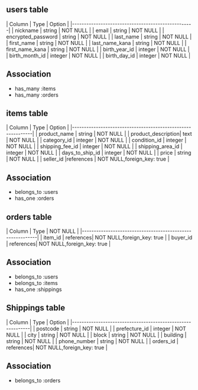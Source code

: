 ## users table

|     Column         |  Type   |      Option        |
|---------------------------------------------------|
| nickname           | string  | NOT NULL           |
| email              | string  | NOT NULL           |
| encrypted_password | string  | NOT NULL           |
| last_name          | string  | NOT NULL           |
| first_name         | string  | NOT NULL           |
| last_name_kana     | string  | NOT NULL           |
| first_name_kana    | string  | NOT NULL           |
| birth_year_id      | integer | NOT NULL           |
| birth_month_id     | integer | NOT NULL           |
| birth_day_id       | integer | NOT NULL           |



## Association
- has_many :items
- has_many :orders

## items table

| Column             |  Type     |  Option                    |
|-------------------------------------------------------------|
| product_name       | string    | NOT NULL                   |
| product_description| text      | NOT NULL                   |
| category_id        | integer   | NOT NULL                   |
| condition_id       | integer   | NOT NULL                   |
| shipping_fee_id    | integer   | NOT NULL                   |
| shipping_area_id   | integer   | NOT NULL                   |
| days_to_ship_id    | integer   | NOT NULL                   |
| price              | string    | NOT NULL                   |
| seller_id          |references | NOT NULL,foreign_key: true |

## Association
- belongs_to :users
- has_one :orders

## orders table

| Column           | Type      | NOT NULL                   |
|-----------------------------------------------------------|
| item_id          | references| NOT NULL,foreign_key: true |
| buyer_id         | references| NOT NULL,foreign_key: true |

## Association
- belongs_to :users
- belongs_to :items
- has_one :shippings

## Shippings table

|     Column         |  Type    |      Option                |
|------------------------------------------------------------|
| postcode          | string    | NOT NULL                   |
| prefecture_id     | integer   | NOT NULL                   |
| city              | string    | NOT NULL                   |
| block             | string    | NOT NULL                   |
| building          | string    | NOT NULL                   |
| phone_number      | string    | NOT NULL                   |
| orders_id         | references| NOT NULL,foreign_key: true |


## Association
- belongs_to :orders
